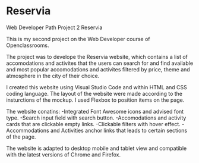 # Reservia
Web Developer Path Project 2 Reservia

This is my second project on the Web Developer course of Openclassrooms.

The project was to develope the Reservia website, which contains a list of accomodations 
and activites that the users can search for and find available and most popular accomodations
and activites filtered by price, theme and atmosphere in the city of their choice.

I created this website using Visual Studio Code and within HTML and CSS coding language.
The layout of the website were made according to the insturctions of the mockup.
I used Flexbox to position items on the page.

The website conatins:
  -Integrated Font Awesome icons and advised font type.
  -Search input field with search button.
  -Accomodations and activity cards that are clickable empty links.
  -Clickable filters with hover effect.
  -Accommodations and Activities anchor links that leads to certain sections of the page.
  
The website is adapted to desktop mobile and tablet view and compatible with the latest versions of Chrome and Firefox.
